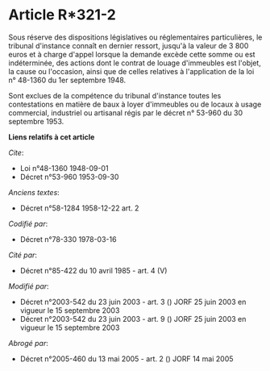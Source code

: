 # Article R*321-2

Sous réserve des dispositions législatives ou réglementaires particulières, le tribunal d'instance connaît en dernier
ressort, jusqu'à la valeur de 3 800 euros et à charge d'appel lorsque la demande excède cette somme ou est indéterminée, des
actions dont le contrat de louage d'immeubles est l'objet, la cause ou l'occasion, ainsi que de celles relatives à
l'application de la loi n° 48-1360 du 1er septembre 1948.

Sont exclues de la compétence du tribunal d'instance toutes les contestations en matière de baux à loyer d'immeubles ou de
locaux à usage commercial, industriel ou artisanal régis par le décret n° 53-960 du 30 septembre 1953.

**Liens relatifs à cet article**

_Cite_:

  - Loi n°48-1360 1948-09-01
  - Décret n°53-960 1953-09-30

_Anciens textes_:

  - Décret n°58-1284 1958-12-22 art. 2

_Codifié par_:

  - Décret n°78-330 1978-03-16

_Cité par_:

  - Décret  n°85-422  du 10 avril 1985  - art. 4 (V)

_Modifié par_:

  - Décret n°2003-542 du 23 juin 2003 - art. 3 () JORF 25 juin 2003 en vigueur le 15 septembre 2003
  - Décret n°2003-542 du 23 juin 2003 - art. 9 () JORF 25 juin 2003 en vigueur le 15 septembre 2003

_Abrogé par_:

  - Décret n°2005-460 du 13 mai 2005 - art. 2 () JORF 14 mai 2005
